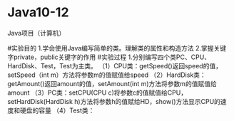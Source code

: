 # Java10-12
Java项目（计算机）

#实验目的
1.学会使用Java编写简单的类。理解类的属性和构造方法
2.掌握关键字private，public关键字的作用
#实验过程
1.分别编写四个类PC、CPU、HardDisk、Test，Test为主类。
  （1）CPU类：getSpeed()返回speed的值，setSpeed（int m）方法将参数m的值赋值给speed
  （2）HardDisk类：getAmount()返回amount的值，setAmount(int m)方法将参数m的值赋值给amount
  （3）PC类：setCPU(CPU c)将参数c的值赋值给CPU，setHardDisk(HardDisk h)方法将参数h的值赋给HD，show()方法显示CPU的速度和硬盘的容量
  （4）Test类：
